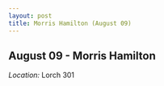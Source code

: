 ```yaml
---
layout: post
title: Morris Hamilton (August 09)
---
```

## August 09 - Morris Hamilton

*Location:* Lorch 301

